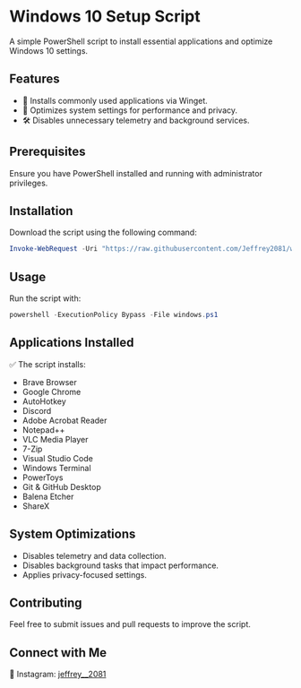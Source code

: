 # Windows 10 Setup Script

A simple PowerShell script to install essential applications and optimize Windows 10 settings.

## Features
- 🚀 Installs commonly used applications via Winget.
- 🔧 Optimizes system settings for performance and privacy.
- 🛠️ Disables unnecessary telemetry and background services.

## Prerequisites
Ensure you have PowerShell installed and running with administrator privileges.

## Installation
Download the script using the following command:
```powershell
Invoke-WebRequest -Uri "https://raw.githubusercontent.com/Jeffrey2081/win10/refs/heads/main/windows.ps1" -OutFile "windows.ps1"
```

## Usage
Run the script with:
```powershell
powershell -ExecutionPolicy Bypass -File windows.ps1
```

## Applications Installed
✅ The script installs:
- Brave Browser
- Google Chrome
- AutoHotkey
- Discord
- Adobe Acrobat Reader
- Notepad++
- VLC Media Player
- 7-Zip
- Visual Studio Code
- Windows Terminal
- PowerToys
- Git & GitHub Desktop
- Balena Etcher
- ShareX

## System Optimizations
- Disables telemetry and data collection.
- Disables background tasks that impact performance.
- Applies privacy-focused settings.

## Contributing
Feel free to submit issues and pull requests to improve the script.

## Connect with Me
📸 Instagram: [jeffrey__2081](https://www.instagram.com/jeffrey__2081/)
